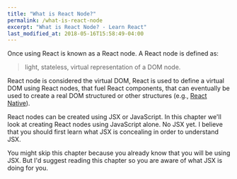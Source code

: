 ```yaml
---
title: "What is React Node?"
permalink: /what-is-react-node
excerpt: "What is React Node? - Learn React"
last_modified_at: 2018-05-16T15:58:49-04:00
---
```


Once using React is known as a React node. A React node is defined as:

> light, stateless, virtual representation of a DOM node.

React node is considered the virtual DOM, React is used to define a virtual DOM using React nodes, that fuel React components, that can eventually be used to create a real DOM structured or other structures (e.g., [React Native](https://facebook.github.io/react-native)).

React nodes can be created using JSX or JavaScript. In this chapter we'll look at creating React nodes using JavaScript alone. No JSX yet. I believe that you should first learn what JSX is concealing in order to understand JSX.

You might skip this chapter because you already know that you will be using JSX. But I'd suggest reading this chapter so you are aware of what JSX is doing for you.